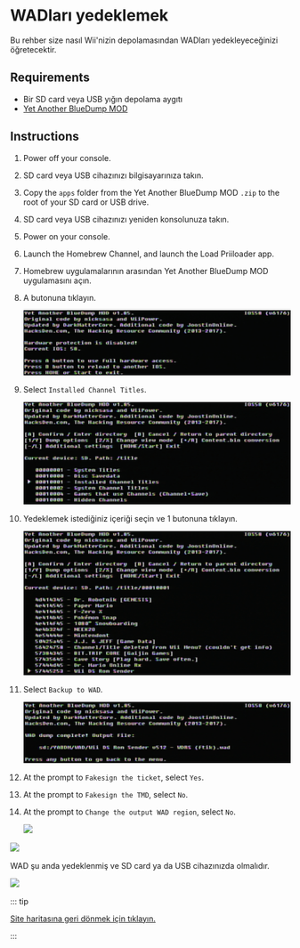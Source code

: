 # WADları yedeklemek

Bu rehber size nasıl Wii'nizin depolamasından WADları yedekleyeceğinizi öğretecektir.

## Requirements

- Bir SD card veya USB yığın depolama aygıtı
- [Yet Another BlueDump MOD](https://oscwii.org/library/app/Yet-Another-BlueDump-Mod)

## Instructions

1. Power off your console.

2. SD card veya USB cihazınızı bilgisayarınıza takın.

3. Copy the `apps` folder from the Yet Another BlueDump MOD `.zip` to the root of your SD card or USB drive.

4. SD card veya USB cihazınızı yeniden konsolunuza takın.

5. Power on your console.

6. Launch the Homebrew Channel, and launch the Load Priiloader app.

7. Homebrew uygulamalarının arasından Yet Another BlueDump MOD uygulamasını açın.

8. A butonuna tıklayın.

    ![](/images/homebrew/DumpWADS/1.png)

9. Select `Installed Channel Titles`.

    ![](/images/homebrew/DumpWADS/2.png)

10. Yedeklemek istediğiniz içeriği seçin ve 1 butonuna tıklayın.

    ![](/images/homebrew/DumpWADS/3.png)

11. Select `Backup to WAD`.

    ![](/images/homebrew/DumpWADS/4.png)

12. At the prompt to `Fakesign the ticket`, select `Yes`.

13. At the prompt to `Fakesign the TMD`, select `No`.

14. At the prompt to `Change the output WAD region`, select `No`.

    ![](/images/homebrew/DumpWADS/5.png)

![](/images/homebrew/DumpWADS/6.png)

WAD şu anda yedeklenmiş ve SD card ya da USB cihazınızda olmalıdır.

![](/images/homebrew/DumpWADS/7.png)

::: tip

[Site haritasına geri dönmek için tıklayın.](site-navigation)

:::